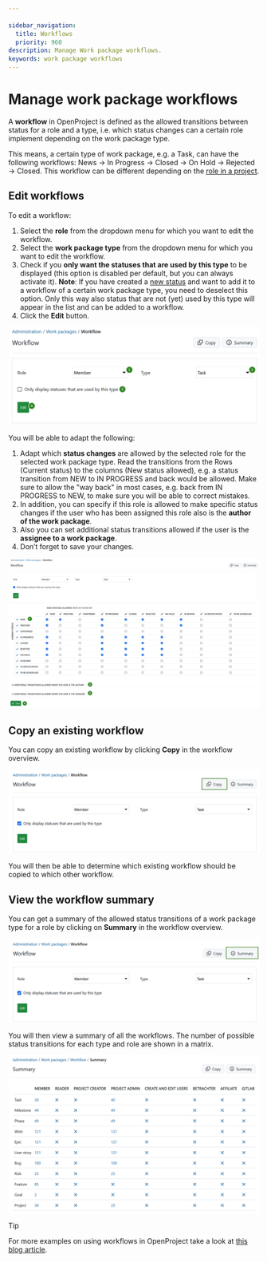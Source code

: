 ```yaml
---

sidebar_navigation:
  title: Workflows
  priority: 960
description: Manage Work package workflows.
keywords: work package workflows
---
```


# Manage work package workflows

A **workflow** in OpenProject is defined as the allowed transitions between status for a role and a type, i.e. which status changes can a certain role implement depending on the work package type.

This means, a certain type of work package, e.g. a Task, can have the following workflows: News -> In Progress -> Closed -> On Hold -> Rejected -> Closed. This workflow can be different depending on the [role in a project](../../users-permissions/roles-permissions).

## Edit workflows

To edit a workflow:

1. Select the **role** from the dropdown menu for which you want to edit the workflow.
2. Select the **work package type** from the dropdown menu for which you want to edit the workflow.
3. Check if you **only want the statuses that are used by this type** to be displayed (this option is disabled per default, but you can always activate it).
   **Note**: If you have created a [new status](../work-package-status) and want to add it to a workflow of a certain work package type, you need to deselect this option. Only this way also status that are not (yet) used by this type will appear in the list and can be added to a workflow.
4. Click the **Edit** button.

![System-admin-guide-work-package-workflows](System-admin-guide-work-package-workflows.png)

You will be able to adapt the following:

1. Adapt which **status changes** are allowed by the selected role for the selected work package type. Read the transitions from the Rows (Current status) to the columns (New status allowed), e.g. a status transition from NEW to IN PROGRESS and back would be allowed. Make sure to allow the "way back" in most cases, e.g. back from IN PROGRESS to NEW, to make sure you will be able to correct mistakes.
2. In addition, you can specify if this role is allowed to make specific status changes if the user who has been assigned this role also is the **author of the work package**.
3. Also you can set additional status transitions allowed if the user is the **assignee to a work package**.
4. Don’t forget to save your changes.

![Edit work package workflows in OpenProject administration](System-admin-guide-work-package-workflows_edit.png)

## Copy an existing workflow

You can copy an existing workflow by clicking **Copy** in the workflow overview.

![Copy work package workflow in OpenProject administration](System-admin-guide-work-package-workflows_copy.png)

You will then be able to determine which existing workflow should be copied to which other workflow.

## View the workflow summary

You can get a summary of the allowed status transitions of a work package type for a role by clicking on **Summary** in the workflow overview.

![Summary of work package workflows in OpenProject administration](System-admin-guide-work-package-workflows_summary.png)

You will then view a summary of all the workflows. The number of possible status transitions for each type and role are shown in a matrix.

![Overview of work package workflow summary in OpenProject administration](System-admin-guide-work-package-workflows_overview.png)

> [!TIP]
> For more examples on using workflows in OpenProject take a look at [this blog article](https://www.openproject.org/blog/status-and-workflows/).
